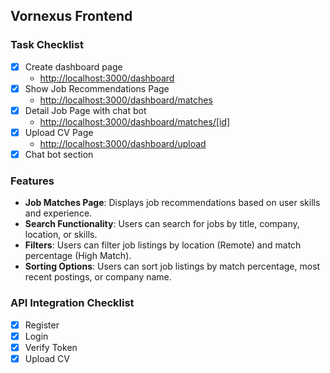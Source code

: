 ## Vornexus Frontend

### Task Checklist

- [x] Create dashboard page
  - [http://localhost:3000/dashboard](http://localhost:3000/dashboard)
- [x] Show Job Recommendations Page
  - [http://localhost:3000/dashboard/matches](http://localhost:3000/dashboard/matches)
- [x] Detail Job Page with chat bot
  - [http://localhost:3000/dashboard/matches/[id]](http://localhost:3000/dashboard/matches/[id])
- [x] Upload CV Page
  - [http://localhost:3000/dashboard/upload](http://localhost:3000/dashboard/upload)
- [x] Chat bot section

### Features

- **Job Matches Page**: Displays job recommendations based on user skills and experience.
- **Search Functionality**: Users can search for jobs by title, company, location, or skills.
- **Filters**: Users can filter job listings by location (Remote) and match percentage (High Match).
- **Sorting Options**: Users can sort job listings by match percentage, most recent postings, or company name.


### API Integration Checklist

- [x] Register
- [x] Login
- [x] Verify Token
- [x] Upload CV
